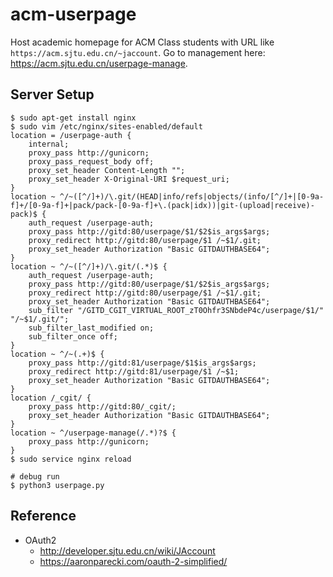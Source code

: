 # acm-userpage

Host academic homepage for ACM Class students with URL like `https://acm.sjtu.edu.cn/~jaccount`. Go to management here: <https://acm.sjtu.edu.cn/userpage-manage>.

## Server Setup

```
$ sudo apt-get install nginx
$ sudo vim /etc/nginx/sites-enabled/default
location = /userpage-auth {
    internal;
    proxy_pass http://gunicorn;
    proxy_pass_request_body off;
    proxy_set_header Content-Length "";
    proxy_set_header X-Original-URI $request_uri;
}
location ~ ^/~([^/]+)/\.git/(HEAD|info/refs|objects/(info/[^/]+|[0-9a-f]+/[0-9a-f]+|pack/pack-[0-9a-f]+\.(pack|idx))|git-(upload|receive)-pack)$ {
    auth_request /userpage-auth;
    proxy_pass http://gitd:80/userpage/$1/$2$is_args$args;
    proxy_redirect http://gitd:80/userpage/$1 /~$1/.git;
    proxy_set_header Authorization "Basic GITDAUTHBASE64";
}
location ~ ^/~([^/]+)/\.git/(.*)$ {
    auth_request /userpage-auth;
    proxy_pass http://gitd:80/userpage/$1/$2$is_args$args;
    proxy_redirect http://gitd:80/userpage/$1 /~$1/.git;
    proxy_set_header Authorization "Basic GITDAUTHBASE64";
    sub_filter "/GITD_CGIT_VIRTUAL_ROOT_zT0Ohfr3SNbdeP4c/userpage/$1/" "/~$1/.git/";
    sub_filter_last_modified on;
    sub_filter_once off;
}
location ~ ^/~(.+)$ {
    proxy_pass http://gitd:81/userpage/$1$is_args$args;
    proxy_redirect http://gitd:81/userpage/$1 /~$1;
    proxy_set_header Authorization "Basic GITDAUTHBASE64";
}
location /_cgit/ {
    proxy_pass http://gitd:80/_cgit/;
    proxy_set_header Authorization "Basic GITDAUTHBASE64";
}
location ~ ^/userpage-manage(/.*)?$ {
    proxy_pass http://gunicorn;
}
$ sudo service nginx reload

# debug run
$ python3 userpage.py
```

## Reference

* OAuth2
    * <http://developer.sjtu.edu.cn/wiki/JAccount>
    * <https://aaronparecki.com/oauth-2-simplified/>
